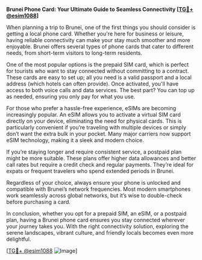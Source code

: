 **Brunei Phone Card: Your Ultimate Guide to Seamless Connectivity [[TG💪+ @esim1088](https://t.me/s/esim1088)]**

When planning a trip to Brunei, one of the first things you should consider is getting a local phone card. Whether you're here for business or leisure, having reliable connectivity can make your stay much smoother and more enjoyable. Brunei offers several types of phone cards that cater to different needs, from short-term visitors to long-term residents.

One of the most popular options is the prepaid SIM card, which is perfect for tourists who want to stay connected without committing to a contract. These cards are easy to set up; all you need is a valid passport and a local address (which hotels can often provide). Once activated, you'll have access to both voice calls and data services. The best part? You can top up as needed, ensuring you only pay for what you use.

For those who prefer a hassle-free experience, eSIMs are becoming increasingly popular. An eSIM allows you to activate a virtual SIM card directly on your device, eliminating the need for physical cards. This is particularly convenient if you’re traveling with multiple devices or simply don’t want the extra bulk in your pocket. Many major carriers now support eSIM technology, making it a sleek and modern choice.

If you’re staying longer and require consistent service, a postpaid plan might be more suitable. These plans offer higher data allowances and better call rates but require a credit check and regular payments. They’re ideal for expats or frequent travelers who spend extended periods in Brunei.

Regardless of your choice, always ensure your phone is unlocked and compatible with Brunei’s network frequencies. Most modern smartphones work seamlessly across global networks, but it’s wise to double-check before purchasing a card.

In conclusion, whether you opt for a prepaid SIM, an eSIM, or a postpaid plan, having a Brunei phone card ensures you stay connected wherever your journey takes you. With the right connectivity solution, exploring the serene landscapes, vibrant culture, and friendly locals becomes even more delightful.

[[TG💪+ @esim1088](https://t.me/s/esim1088) ![Image](https://i.postimg.cc/Y0z9fWf4/image.png)]